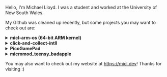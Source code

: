 Hello, I'm Michael Lloyd. I was a student and worked at the University of New South Wales. 

My Github was cleaned up recently, but some projects you may want to check out are: 

<details>
  <summary><b>micl-arm-os (64-bit ARM kernel) </b></summary>
A custom, from-scratch, 64-bit ARM kernel. Loosely inspired by FreeBSD, it's a proper 
higher-half kernel that is designed to run on most ARMv8 devices. 
</details>

<details>
  <summary><b>click-and-collect-intll</b></summary>
The original click-and-collect is an interactive theorem prover for linear logic. I modified 
    it in my form to support a variant of linear logic called "intuitionistic linear logic". 
</details>

<details>
  <summary><b>PicoGamePad</b></summary>
  This was a PCB I designed, a basic game controller, that was meant to show students how 
  to solder and work with SMD components. This didn't go anywhere, but it's kind of cool. 
</details>
    
<details>
  <summary><b>micromod_teensy_badapple</b></summary>
  This project plays "Bad Apple!!" on a Teensy microcontroller variant, at 30-35 FPS. This was 
  actually required some interesting steps, like encoding the video data into a custom format with
  RLE encoding. Generally, microcontrollers aren't meant to play videos like this. You can see a 
  demonstration of this at https://youtube.com/shorts/9pGKf29HdKk?si=gKOMJnr1MINRLJsd
</details>

You may also want to check out my website at https://micl.dev! Thanks for visiting :)
